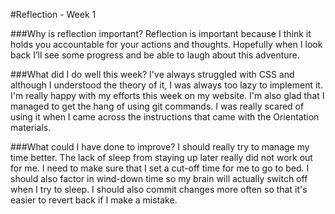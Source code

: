 #Reflection - Week 1

###Why is reflection important?
Reflection is important because I think it holds you accountable for your actions and thoughts. Hopefully when I look back I’ll see some progress and be able to laugh about this adventure. 

###What did I do well this week?
I've always struggled with CSS and although I understood the theory of it, I was always too lazy to implement it. I'm really happy with my efforts this week on my website. I'm also glad that I managed to get the hang of using git commands. I was really scared of using it when I came across the instructions that came with the Orientation materials.

###What could I have done to improve?
I should really try to manage my time better. The lack of sleep from staying up later really did not work out for me. I need to make sure that I set a cut-off time for me to go to bed. I should also factor in wind-down time so my brain will actually switch off when I try to sleep. I should also commit changes more often so that it's easier to revert back if I make a mistake. 